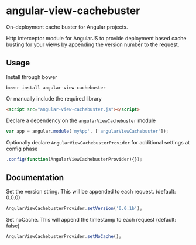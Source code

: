 # angular-view-cachebuster
On-deployment cache buster for Angular projects.

Http interceptor module for AngularJS to provide deployment based cache busting for your views by appending the version number to the request. 

## Usage

Install through bower

```
bower install angular-view-cachebuster
```

Or manually include the required library 
```html
<script src="angular-view-cachebuster.js"></script>
```

Declare a dependency on the `angularViewCachebuster` module
``` javascript
var app = angular.module('myApp', ['angularViewCachebuster']);
```

Optionally declare `AngularViewCachebusterProvider` for additional settings at config phase
``` javascript
.config(function(AngularViewCachebusterProvider){});
```

## Documentation

Set the version string. This will be appended to each request. (default: 0.0.0)
``` javascript
AngularViewCachebusterProvider.setVersion('0.0.1b');
```

Set noCache. This will append the timestamp to each request (default: false)
``` javascript
AngularViewCachebusterProvider.setNoCache();
```
